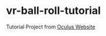 # vr-ball-roll-tutorial
Tutorial Project from [Oculus Website](https://developer.oculus.com/documentation/unity/latest/concepts/unity-tutorial/)
